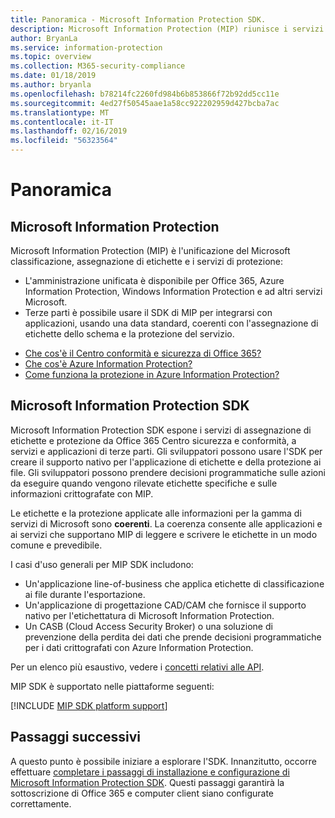 ```yaml
---
title: Panoramica - Microsoft Information Protection SDK.
description: Microsoft Information Protection (MIP) riunisce i servizi di classificazione, etichettatura e protezione di Microsoft in una singola esperienza di amministrazione e in un singolo Software Development Kit (SDK).
author: BryanLa
ms.service: information-protection
ms.topic: overview
ms.collection: M365-security-compliance
ms.date: 01/18/2019
ms.author: bryanla
ms.openlocfilehash: b78214fc2260fd984b6b853866f72b92dd5cc11e
ms.sourcegitcommit: 4ed27f50545aae1a58cc922202959d427bcba7ac
ms.translationtype: MT
ms.contentlocale: it-IT
ms.lasthandoff: 02/16/2019
ms.locfileid: "56323564"
---
```

# <a name="overview"></a>Panoramica

## <a name="microsoft-information-protection"></a>Microsoft Information Protection

Microsoft Information Protection (MIP) è l'unificazione del Microsoft classificazione, assegnazione di etichette e i servizi di protezione:

- L'amministrazione unificata è disponibile per Office 365, Azure Information Protection, Windows Information Protection e ad altri servizi Microsoft. 
- Terze parti è possibile usare il SDK di MIP per integrarsi con applicazioni, usando una data standard, coerenti con l'assegnazione di etichette dello schema e la protezione del servizio.

* [Che cos'è il Centro conformità e sicurezza di Office 365?](https://docs.microsoft.com/office365/securitycompliance/)
* [Che cos'è Azure Information Protection?](/azure/information-protection/understand-explore/what-is-information-protection)
* [Come funziona la protezione in Azure Information Protection?](/azure/information-protection/understand-explore/what-is-information-protection#how-data-is-protected)

## <a name="microsoft-information-protection-sdk"></a>Microsoft Information Protection SDK

Microsoft Information Protection SDK espone i servizi di assegnazione di etichette e protezione da Office 365 Centro sicurezza e conformità, a servizi e applicazioni di terze parti. Gli sviluppatori possono usare l'SDK per creare il supporto nativo per l'applicazione di etichette e della protezione ai file. Gli sviluppatori possono prendere decisioni programmatiche sulle azioni da eseguire quando vengono rilevate etichette specifiche e sulle informazioni crittografate con MIP. 

Le etichette e la protezione applicate alle informazioni per la gamma di servizi di Microsoft sono **coerenti**. La coerenza consente alle applicazioni e ai servizi che supportano MIP di leggere e scrivere le etichette in un modo comune e prevedibile.

I casi d'uso generali per MIP SDK includono:

* Un'applicazione line-of-business che applica etichette di classificazione ai file durante l'esportazione.
* Un'applicazione di progettazione CAD/CAM che fornisce il supporto nativo per l'etichettatura di Microsoft Information Protection.
* Un CASB (Cloud Access Security Broker) o una soluzione di prevenzione della perdita dei dati che prende decisioni programmatiche per i dati crittografati con Azure Information Protection.

Per un elenco più esaustivo, vedere i [concetti relativi alle API](concept-apis-use-cases.md).

MIP SDK è supportato nelle piattaforme seguenti:

[!INCLUDE [MIP SDK platform support](../includes/mip-sdk-platform-support.md)]

## <a name="next-steps"></a>Passaggi successivi

A questo punto è possibile iniziare a esplorare l'SDK. Innanzitutto, occorre effettuare [completare i passaggi di installazione e configurazione di Microsoft Information Protection SDK](setup-configure-mip.md). Questi passaggi garantirà la sottoscrizione di Office 365 e computer client siano configurate correttamente.

